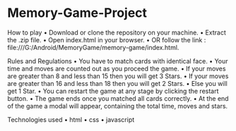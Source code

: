 # Memory-Game-Project

How to play
  •	Download or clone the repository on your machine.
  •	Extract the .zip file.
  •	Open index.html in your browser.
  •	OR follow the link : file:///G:/Android/MemoryGame/memory-game/index.html.

Rules and Regulations
  •	You have to match cards with identical face.
  •	Your time and moves are counted out as you proceed the game.
  •	If your moves are greater than 8 and less than 15 then you will get 3 Stars.
  •	If your moves are greater than 16 and less than 18 then you will get 2 Stars.
  •	Else you will get 1 Star.
  •	You can restart the game at any stage by clicking the restart button.
  •	The game ends once you matched all cards correctly.
  •	At the end of the game a modal will appear, containing the total time, moves and stars.

Technologies used
  •	html
  •	css
  •	javascript
